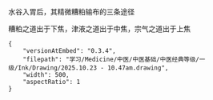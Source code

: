水谷入胃后，其精微糟粕输布的三条途径

糟粕之道出于下焦，津液之道出于中焦，宗气之道出于上焦

```handdrawn-ink
{
	"versionAtEmbed": "0.3.4",
	"filepath": "学习/Medicine/中医/中医基础/中医经典等级/一级/Ink/Drawing/2025.10.23 - 10.47am.drawing",
	"width": 500,
	"aspectRatio": 1
}
```

